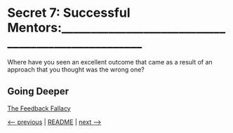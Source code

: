 # Secret  7: Successful Mentors:___________________________________________________

Where have you seen an excellent outcome that came as a result of an approach that you thought was the wrong one?

## Going Deeper

[The Feedback Fallacy](https://hbr.org/2019/03/the-feedback-fallacy)


[<-- previous](06.md) | [README](README.md) | [next -->](08.md)
